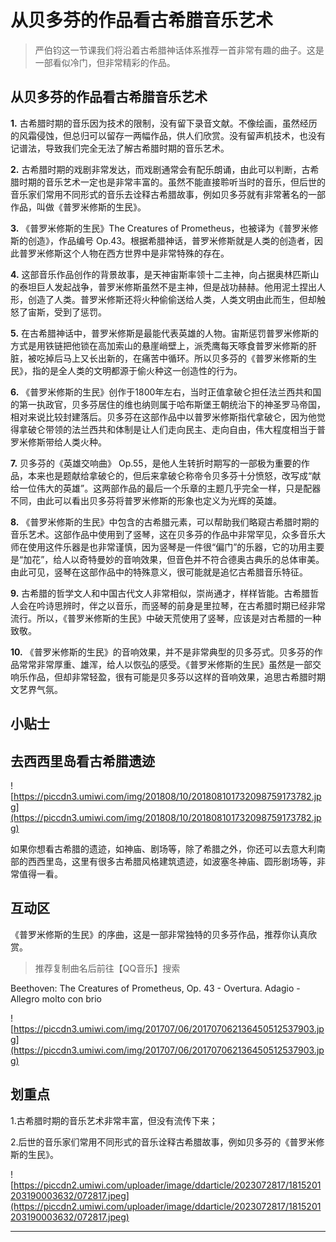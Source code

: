 # 从贝多芬的作品看古希腊音乐艺术

> 严伯钧这一节课我们将沿着古希腊神话体系推荐一首非常有趣的曲子。这是一部看似冷门，但非常精彩的作品。

## 从贝多芬的作品看古希腊音乐艺术

 **1.** 古希腊时期的音乐因为技术的限制，没有留下录音文献。不像绘画，虽然经历的风霜侵蚀，但总归可以留存一两幅作品，供人们欣赏。没有留声机技术，也没有记谱法，导致我们完全无法了解古希腊时期的音乐艺术。

 **2.** 古希腊时期的戏剧非常发达，而戏剧通常会有配乐朗诵，由此可以判断，古希腊时期的音乐艺术一定也是非常丰富的。虽然不能直接聆听当时的音乐，但后世的音乐家们常用不同形式的音乐去诠释古希腊故事，例如贝多芬就有非常著名的一部作品，叫做《普罗米修斯的生民》。

 **3.** 《普罗米修斯的生民》The Creatures of Prometheus，也被译为《普罗米修斯的创造》，作品编号 Op.43。根据希腊神话，普罗米修斯就是人类的创造者，因此普罗米修斯这个人物在西方世界中是非常特殊的存在。

 **4.** 这部音乐作品创作的背景故事，是天神宙斯率领十二主神，向占据奥林匹斯山的泰坦巨人发起战争，普罗米修斯虽然不是主神，但是战功赫赫。他用泥土捏出人形，创造了人类。普罗米修斯还将火种偷偷送给人类，人类文明由此而生，但却触怒了宙斯，受到了惩罚。

 **5.** 在古希腊神话中，普罗米修斯是最能代表英雄的人物。宙斯惩罚普罗米修斯的方式是用铁链把他锁在高加索山的悬崖峭壁上，派秃鹰每天啄食普罗米修斯的肝脏，被吃掉后马上又长出新的，在痛苦中循环。所以贝多芬的《普罗米修斯的生民》，指的是全人类的文明都源于偷火种这一创造性的行为。

 **6.** 《普罗米修斯的生民》创作于1800年左右，当时正值拿破仑担任法兰西共和国的第一执政官，贝多芬居住的维也纳则属于哈布斯堡王朝统治下的神圣罗马帝国，相对来说比较封建落后。贝多芬在这部作品中以普罗米修斯指代拿破仑，因为他觉得拿破仑带领的法兰西共和体制是让人们走向民主、走向自由，伟大程度相当于普罗米修斯带给人类火种。

 **7.** 贝多芬的《英雄交响曲》 Op.55，是他人生转折时期写的一部极为重要的作品，本来也是题献给拿破仑的，但后来拿破仑称帝令贝多芬十分愤怒，改写成“献给一位伟大的英雄”。这两部作品的最后一个乐章的主题几乎完全一样，只是配器不同，由此可以看出贝多芬将普罗米修斯的形象也定义为光辉的英雄。

 **8.** 《普罗米修斯的生民》中包含的古希腊元素，可以帮助我们略窥古希腊时期的音乐艺术。这部作品中使用到了竖琴，这在贝多芬的作品中非常罕见，众多音乐大师在使用这件乐器是也非常谨慎，因为竖琴是一件很“偏门”的乐器，它的功用主要是“加花”，给人以奇特曼妙的音响效果，但音色并不符合德奥古典乐的总体审美。由此可见，竖琴在这部作品中的特殊意义，很可能就是追忆古希腊音乐特征。

 **9.** 古希腊的哲学文人和中国古代文人非常相似，崇尚通才，样样皆能。古希腊哲人会在吟诗思辨时，伴之以音乐，而竖琴的前身是里拉琴，在古希腊时期已经非常流行。所以，《普罗米修斯的生民》中破天荒使用了竖琴，应该是对古希腊的一种致敬。

 **10.** 《普罗米修斯的生民》的音响效果，并不是非常典型的贝多芬式。贝多芬的作品常常非常厚重、雄浑，给人以恢弘的感受。《普罗米修斯的生民》虽然是一部交响乐作品，但却非常轻盈，很有可能是贝多芬以这样的音响效果，追思古希腊时期文艺界气氛。

## 小贴士

## 去西西里岛看古希腊遗迹

![https://piccdn3.umiwi.com/img/201808/10/201808101732098759173782.jpg](https://piccdn3.umiwi.com/img/201808/10/201808101732098759173782.jpg)

如果你想看古希腊的遗迹，如神庙、剧场等，除了希腊之外，你还可以去意大利南部的西西里岛，这里有很多古希腊风格建筑遗迹，如波塞冬神庙、圆形剧场等，非常值得一看。

## 互动区

《普罗米修斯的生民》的序曲，这是一部非常独特的贝多芬作品，推荐你认真欣赏。

> 推荐复制曲名后前往【QQ音乐】搜索

Beethoven: The Creatures of Prometheus, Op. 43 - Overtura. Adagio - Allegro molto con brio

![https://piccdn3.umiwi.com/img/201707/06/201707062136450512537903.jpg](https://piccdn3.umiwi.com/img/201707/06/201707062136450512537903.jpg)

## 划重点

1.古希腊时期的音乐艺术非常丰富，但没有流传下来；

2.后世的音乐家们常用不同形式的音乐诠释古希腊故事，例如贝多芬的《普罗米修斯的生民》。

![https://piccdn2.umiwi.com/uploader/image/ddarticle/2023072817/1815201203190003632/072817.jpeg](https://piccdn2.umiwi.com/uploader/image/ddarticle/2023072817/1815201203190003632/072817.jpeg)

---
